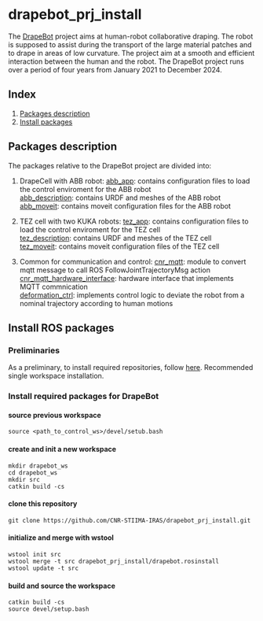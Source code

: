 # drapebot_prj_install
The  [DrapeBot](https://www.drapebot.eu/) project aims at human-robot collaborative draping. The robot is supposed to assist during the transport of the large material patches and to drape in areas of low curvature.  The project aim at a smooth and efficient interaction between the human and the robot. 
The DrapeBot project runs over a period of four years from January 2021 to December 2024.
## Index

1. [Packages description](#desc)
2. [Install packages](#ros)

## Packages description <a name="desc"></a>

The packages relative to the DrapeBot project are divided into:
1. DrapeCell with ABB robot:
    [abb_app](https://github.com/CNR-STIIMA-IRAS/abb_app): contains configuration files to load the control enviroment for the ABB robot  
    [abb_description](https://github.com/CNR-STIIMA-IRAS/abb_description): contains URDF and meshes of the ABB robot  
    [abb_moveit](https://github.com/CNR-STIIMA-IRAS/abb_moveit): contains moveit configuration files for the ABB robot  

2. TEZ cell with two KUKA robots:
[tez_app](https://github.com/CNR-STIIMA-IRAS/tez_app): contains configuration files to load the control enviroment for the TEZ cell  
[tez_description](https://github.com/CNR-STIIMA-IRAS/tez_description): contains URDF and meshes of the TEZ cell  
[tez_moveit](https://github.com/CNR-STIIMA-IRAS/tez_moveit): contains moveit configuration files of the TEZ cell  

3. Common for communication and control:
[cnr_mqtt](https://github.com/CNR-STIIMA-IRAS/cnr_mqtt): module to convert mqtt message to call ROS FollowJointTrajectoryMsg action  
[cnr_mqtt_hardware_interface](https://github.com/CNR-STIIMA-IRAS/cnr_mqtt_hardware_interface): hardware interface that implements MQTT commnication  
[deformation_ctrl](https://github.com/CNR-STIIMA-IRAS/deformation_ctrl): implements control logic to deviate the robot from a nominal trajectory according to human motions  


## Install ROS packages <a name="ros"></a>
### Preliminaries

As a preliminary, to install required repositories, follow [here](https://github.com/JRL-CARI-CNR-UNIBS/installation/blob/master/installation_single_workspace.md).
Recommended single workspace installation.


### Install required packages for DrapeBot
#### source previous workspace
```
source <path_to_control_ws>/devel/setub.bash
```
#### create and init a new workspace
```
mkdir drapebot_ws
cd drapebot_ws
mkdir src
catkin build -cs
```
#### clone this repository
```
git clone https://github.com/CNR-STIIMA-IRAS/drapebot_prj_install.git
```
#### initialize and merge with wstool
```
wstool init src
wstool merge -t src drapebot_prj_install/drapebot.rosinstall
wstool update -t src
```
#### build and source the workspace
```
catkin build -cs
source devel/setup.bash
```

